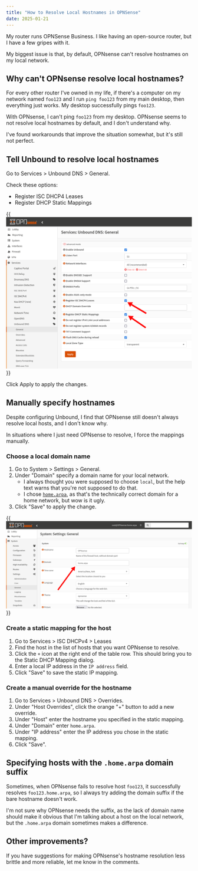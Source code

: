 ```yaml
---
title: "How to Resolve Local Hostnames in OPNSense"
date: 2025-01-21
---
```


My router runs OPNSense Business. I like having an open-source router, but I have a few gripes with it.

My biggest issue is that, by default, OPNsense can't resolve hostnames on my local network.

## Why can't OPNsense resolve local hostnames?

For every other router I've owned in my life, if there's a computer on my network named `foo123` and I run `ping foo123` from my main desktop, then everything just works. My desktop successfully pings `foo123`.

With OPNsense, I can't ping `foo123` from my desktop. OPNsense seems to not resolve local hostnames by default, and I don't understand why.

I've found workarounds that improve the situation somewhat, but it's still not perfect.

## Tell Unbound to resolve local hostnames

Go to Services > Unbound DNS > General.

Check these options:

- Register ISC DHCP4 Leases
- Register DHCP Static Mappings

{{<img src="unbound-general.webp" has-border="true" max-width="700px" caption="Check &ldquo;Register ISC DHCP4 Leases&rdquo; and &ldquo;Register DHCP Static Mappings&rdquo;in Unbound settings">}}

Click Apply to apply the changes.

## Manually specify hostnames

Despite configuring Unbound, I find that OPNsense still doesn't always resolve local hosts, and I don't know why.

In situations where I just need OPNsense to resolve, I force the mappings manually.

### Choose a local domain name

1. Go to System > Settings > General.
1. Under "Domain" specify a domain name for your local network.
   - I always thought you were supposed to choose `local`, but the help text warns that you're not supposed to do that.
   - I chose [`home.arpa`](https://datatracker.ietf.org/doc/html/rfc8375), as that's the technically correct domain for a home network, but wow is it ugly.
1. Click "Save" to apply the change.

{{<img src="home.arpa-setting.webp" has-border="true" max-width="800px">}}

### Create a static mapping for the host

1. Go to Services > ISC DHCPv4 > Leases
1. Find the host in the list of hosts that you want OPNsense to resolve.
1. Click the `+` icon at the right end of the table row. This should bring you to the Static DHCP Mapping dialog.
1. Enter a local IP address in the `IP address` field.
1. Click "Save" to save the static IP mapping.

### Create a manual override for the hostname

1. Go to Services > Unbound DNS > Overrides.
1. Under "Host Overrides", click the orange "+" button to add a new override.
1. Under "Host" enter the hostname you specified in the static mapping.
1. Under "Domain" enter `home.arpa`.
1. Under "IP address" enter the IP address you chose in the static mapping.
1. Click "Save".

## Specifying hosts with the `.home.arpa` domain suffix

Sometimes, when OPNsense fails to resolve host `foo123`, it successfully resolves `foo123.home.arpa`, so I always try adding the domain suffix if the bare hostname doesn't work.

I'm not sure why OPNsense needs the suffix, as the lack of domain name should make it obvious that I'm talking about a host on the local network, but the `.home.arpa` domain sometimes makes a difference.

## Other improvements?

If you have suggestions for making OPNsense's hostname resolution less brittle and more reliable, let me know in the comments.
